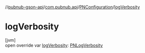 //[pubnub-gson-api](../../../index.md)/[com.pubnub.api](../index.md)/[PNConfiguration](index.md)/[logVerbosity](log-verbosity.md)

# logVerbosity

[jvm]\
open override var [logVerbosity](log-verbosity.md): [PNLogVerbosity](../../../../../pubnub-core/pubnub-core-api/pubnub-core-api/com.pubnub.api.enums/-p-n-log-verbosity/index.md)
